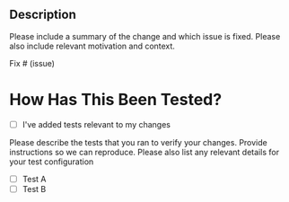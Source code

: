 <!--
Thanks for contributing to Accentor!
Make sure all GitHub actions (test & lint) will pass and fill out the template.

You can tag your PR with the relevant tags and request a review from someone of the team.
If any changes to your PR are necessary, we will ask for them through the review process.
 -->

## Description

Please include a summary of the change and which issue is fixed. Please also include relevant motivation and context.

Fix # (issue)

# How Has This Been Tested?

- [ ] I've added tests relevant to my changes

Please describe the tests that you ran to verify your changes. Provide instructions so we can reproduce. Please also list any relevant details for your test configuration

- [ ] Test A
- [ ] Test B
